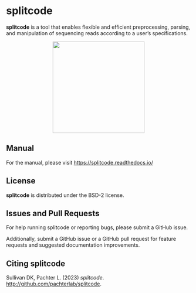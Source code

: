 # splitcode

**splitcode** is a tool that enables flexible and efficient preprocessing, parsing, and manipulation of sequencing reads according to a user’s specifications.

<p align="center">
<img src="https://raw.githubusercontent.com/Yenaled/splitcode/main/figures/splitcode_logo.png?raw=true" width="250">
</p>

## Manual

For the manual, please visit https://splitcode.readthedocs.io/

## License

**splitcode** is distributed under the BSD-2 license.

## Issues and Pull Requests

For help running splitcode or reporting bugs, please submit a GitHub issue.

Additionally, submit a GitHub issue or a GitHub pull request for feature requests and suggested documentation improvements.

## Citing splitcode

Sullivan DK, Pachter L. (2023) *splitcode*. http://github.com/pachterlab/splitcode.
